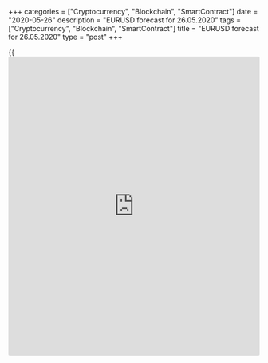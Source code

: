+++
categories = ["Cryptocurrency", "Blockchain", "SmartContract"]
date = "2020-05-26"
description = "EURUSD forecast for 26.05.2020"
tags = ["Cryptocurrency", "Blockchain", "SmartContract"]
title = "EURUSD forecast for 26.05.2020"
type = "post"
+++

{{<iframe id="large-banner" src="https://www.bounty.group/#slide=16.0" width="100%" height="600" scrolling="no" style="border: 0px solid rgb(216, 221, 230); border-radius: 3px;">}}

May 26, 2020

May 26, 2020

All roads lead the euro to RomeDmitri Demidenko

## EUR/USD will rally up if the EU adopts the offer made by Emmanuel
Macron and Angela Merkel

The ECB is willing to save Italy, but will the EU agree? According to
the Bank of France Governor Francois Villeroy de Galhau, using the
capital key, when the QE size is associated with the size of the
economy, is not necessary for the emergency program. Germany, whose GDP
should drop by 6.5% in 2020, is likely to receive the most benefits,
while Italy’s, Spain’s and Greece’s GDPs will lose more than 9%. The
European central bank is willing to not only boost the QE volume but
also break its own rules, which is a positive factor for the euro.
However, little depends on Frankfurt, the key decisions will be taken in
Brussels.

The [EUR/USD][1] rise to 1.1 amid the [news](https://www.letsplayfx.com/blog/forex-news-website/) about the French-German plan
for a €500-billion recovery fund is natural. European governments
support unity. However, not all member-states support this idea.
Austria, Sweden, Denmark, and the Netherlands stated their opposition to
grants, calling for a loans-based approach instead. Only 32% of the
[investor](https://www.fintechee.com/tutorial-for-forex-trading/investor-mode/)s polled by ExanteData believe that the EU will fully accept the
proposal of Paris and Berlin. 38.2% of respondents suggest that the plan
should be corrected. This is a bear factor for the euro, allowing
selling the [EUR/USD][1] on the rise.

The major problem is in Italy, whose economy stopped expanding after the
introduction of the single European currency, and the US stocks started
to outperform the euro-area peers.

 **Dynamics of Italy’s GDP and the relation between the US and the EU
stock indexes**

![LiteForex: EURUSD forecast for 26.05.2020][2]

 _Source: Nordea Markets_

Unless Rome receives enough support, it makes no sense to be an EU
member. The risks of the euro-area breakup will press the [EUR/USD][1]
down. However, the French-German plan could still be adopted at the EU
summit, which will allow the euro to rise.

In the meanwhile, the euro-dollar trend mostly depends on the US stock
indexes, as [investor](https://www.fintechee.com/tutorial-for-forex-trading/investor-mode/)s are weighing which is a more important factor, the
reopening of the global economies or the escalation of the US-China
trade war. According to the Netherlands Bureau of Economic Policy,
international trade in March contracted by 1.4 M-o-M and 4.3 Y-o-Y,
which is the worst drop since 2009. This is a negative factor for the
export-led euro-area economy. However, the indicator should rebound in
the May-June period, also because of the active fulfillment of China’s
obligations to the US.

 **Dynamics of international trade**

![LiteForex: EURUSD forecast for 26.05.2020][3]

 _Source: Bloomberg._

US-China trade relations seem to have aggravated. However, Donald Trump
wants to be re-elected as the US President, so he needs to put pressure
on China. Besides, the escalation of the situation forces China to
stimulate its economy to increase the purchases of US goods. Since the
pandemic started, PBoC has injected about 5.9 trillion yuan ($ 827.6
billion) in the economy, and it is willing to continue in the same way.
This suggests a V-shaped rebound of China’s economy, which in the medium
term will support the [EUR/USD][1], currently stuck in the trading range
of 1.077-1.099.

* * *

P.S. Did you like my article? Share it in social networks: it will be
the best “thank you" :)

Ask me questions and comment below. I’ll be glad to answer your
questions and give necessary explanations.

 **Useful links:**

  * I recommend trying to trade with a reliable broker [here][4]. The system allows you to trade by yourself or copy successful traders from all across the globe.
  * Use my promo-code BLOG for getting deposit bonus 50% on LiteForex platform. Just enter this code in the appropriate field while [depositing][5] your trading account.
  * Telegram channel with high-quality analytics, Forex reviews, training articles, and other useful things for traders <t.me/liteforex>

## Price chart of EURUSD in real time mode

![All roads lead the euro to Rome][6]

The content of this article reflects the author’s opinion and does not
necessarily reflect the official position of LiteForex. The material
published on this page is provided for informational purposes only and
should not be considered as the provision of investment advice for the
purposes of Directive 2004/39/EC.

Rate this article:

{{value}}

( {{count}} {{title}} )

   1. my.liteforex.com/trading/chart?symbol=EURUSD&returnUrl=true
   2. cdn.liteforex.com/cache/uploads/blog_post/eurusd/italy-stocks-26-05-20.jpg?w=30&s=12e7b9f7d9aacb71879b331f17084f63
   3. cdn.liteforex.com/cache/uploads/blog_post/eurusd/global-trade-26-05-20.jpg?w=30&s=caa0e14fa520a1c55a28fe3ade80dc41
   4. my.liteforex.com/?category=analysts-opinions&slug=all-roads-lead-the-euro-to-rome&openPopup=%2Fregistration%2Fpopup&utm_source=blog&utm_medium=article&utm_campaign=bonus
   5. my.liteforex.com/deposit/?category=analysts-opinions&slug=all-roads-lead-the-euro-to-rome&promo_code=BLOG&utm_source=blog&utm_medium=article&utm_campaign=bonus
   6. cdn.liteforex.com/cache/uploads/blog_post/eurusd/liteforex-blog-eurusd-26-05-20.jpg?q=75&w=1000&s=052df94f49b372690380a76a01854b12